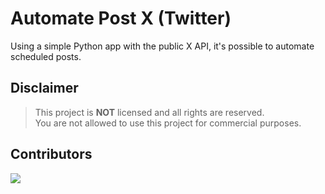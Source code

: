 <div align="left">
  <h1>Automate Post X (Twitter)</h1>
</div>

<p>Using a simple Python app with the public X API, it's possible to automate scheduled posts.</p>

## Disclaimer
> This project is **NOT** licensed and all rights are reserved. <br/>
> You are not allowed to use this project for commercial purposes. <br/>

## Contributors
<a href="https://github.com/hanyaseorangpelajar/automate-post-x/graphs/contributors">
  <img src="https://contrib.rocks/image?repo=hanyaseorangpelajar/automate-post-x" />
</a>
